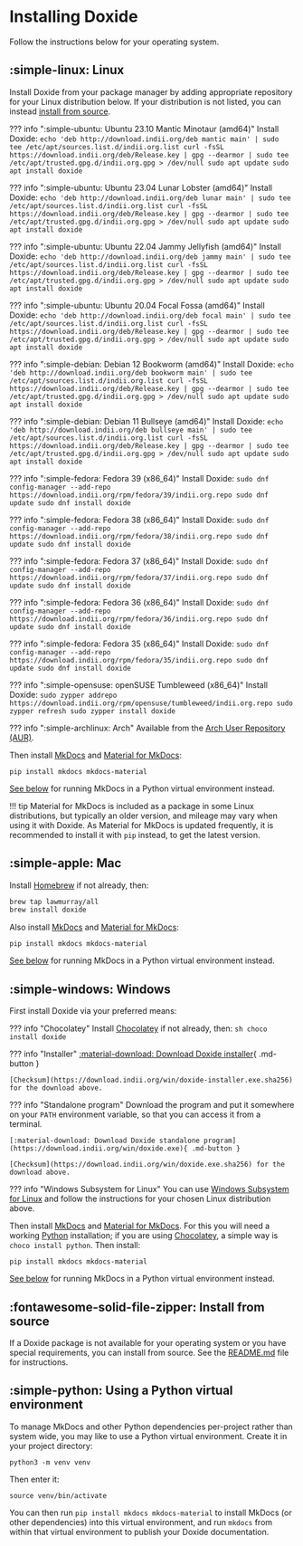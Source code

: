 # Installing Doxide

Follow the instructions below for your operating system.

## :simple-linux: Linux

Install Doxide from your package manager by adding appropriate repository for your Linux distribution below. If your distribution is not listed, you can instead [install from source](#install-from-source).

??? info ":simple-ubuntu: Ubuntu 23.10 Mantic Minotaur (amd64)"
    Install Doxide:
    ```
    echo 'deb http://download.indii.org/deb mantic main' | sudo tee /etc/apt/sources.list.d/indii.org.list
    curl -fsSL https://download.indii.org/deb/Release.key | gpg --dearmor | sudo tee /etc/apt/trusted.gpg.d/indii.org.gpg > /dev/null
    sudo apt update
    sudo apt install doxide
    ```

??? info ":simple-ubuntu: Ubuntu 23.04 Lunar Lobster (amd64)"
    Install Doxide:
    ```
    echo 'deb http://download.indii.org/deb lunar main' | sudo tee /etc/apt/sources.list.d/indii.org.list
    curl -fsSL https://download.indii.org/deb/Release.key | gpg --dearmor | sudo tee /etc/apt/trusted.gpg.d/indii.org.gpg > /dev/null
    sudo apt update
    sudo apt install doxide
    ```

??? info ":simple-ubuntu: Ubuntu 22.04 Jammy Jellyfish (amd64)"
    Install Doxide:
    ```
    echo 'deb http://download.indii.org/deb jammy main' | sudo tee /etc/apt/sources.list.d/indii.org.list
    curl -fsSL https://download.indii.org/deb/Release.key | gpg --dearmor | sudo tee /etc/apt/trusted.gpg.d/indii.org.gpg > /dev/null
    sudo apt update
    sudo apt install doxide
    ```

??? info ":simple-ubuntu: Ubuntu 20.04 Focal Fossa (amd64)"
    Install Doxide:
    ```
    echo 'deb http://download.indii.org/deb focal main' | sudo tee /etc/apt/sources.list.d/indii.org.list
    curl -fsSL https://download.indii.org/deb/Release.key | gpg --dearmor | sudo tee /etc/apt/trusted.gpg.d/indii.org.gpg > /dev/null
    sudo apt update
    sudo apt install doxide
    ```

??? info ":simple-debian: Debian 12 Bookworm (amd64)"
    Install Doxide:
    ```
    echo 'deb http://download.indii.org/deb bookworm main' | sudo tee /etc/apt/sources.list.d/indii.org.list
    curl -fsSL https://download.indii.org/deb/Release.key | gpg --dearmor | sudo tee /etc/apt/trusted.gpg.d/indii.org.gpg > /dev/null
    sudo apt update
    sudo apt install doxide
    ```

??? info ":simple-debian: Debian 11 Bullseye (amd64)"
    Install Doxide:
    ```
    echo 'deb http://download.indii.org/deb bullseye main' | sudo tee /etc/apt/sources.list.d/indii.org.list
    curl -fsSL https://download.indii.org/deb/Release.key | gpg --dearmor | sudo tee /etc/apt/trusted.gpg.d/indii.org.gpg > /dev/null
    sudo apt update
    sudo apt install doxide
    ```

??? info ":simple-fedora: Fedora 39 (x86_64)"
    Install Doxide:
    ```
    sudo dnf config-manager --add-repo https://download.indii.org/rpm/fedora/39/indii.org.repo
    sudo dnf update
    sudo dnf install doxide
    ```

??? info ":simple-fedora: Fedora 38 (x86_64)"
    Install Doxide:
    ```
    sudo dnf config-manager --add-repo https://download.indii.org/rpm/fedora/38/indii.org.repo
    sudo dnf update
    sudo dnf install doxide
    ```

??? info ":simple-fedora: Fedora 37 (x86_64)"
    Install Doxide:
    ```
    sudo dnf config-manager --add-repo https://download.indii.org/rpm/fedora/37/indii.org.repo
    sudo dnf update
    sudo dnf install doxide
    ```

??? info ":simple-fedora: Fedora 36 (x86_64)"
    Install Doxide:
    ```
    sudo dnf config-manager --add-repo https://download.indii.org/rpm/fedora/36/indii.org.repo
    sudo dnf update
    sudo dnf install doxide
    ```

??? info ":simple-fedora: Fedora 35 (x86_64)"
    Install Doxide:
    ```
    sudo dnf config-manager --add-repo https://download.indii.org/rpm/fedora/35/indii.org.repo
    sudo dnf update
    sudo dnf install doxide
    ```

??? info ":simple-opensuse: openSUSE Tumbleweed (x86_64)"
    Install Doxide:
    ```
    sudo zypper addrepo https://download.indii.org/rpm/opensuse/tumbleweed/indii.org.repo
    sudo zypper refresh
    sudo zypper install doxide
    ```

??? info ":simple-archlinux: Arch"
    Available from the [Arch User Repository (AUR)](https://aur.archlinux.org/packages/doxide).

Then install [MkDocs][mkdocs] and [Material for MkDocs][material]:
```
pip install mkdocs mkdocs-material
```
[See below](#using-a-python-virtual-environment) for running MkDocs in a Python virtual environment instead.

!!! tip
    Material for MkDocs is included as a package in some Linux distributions, but typically an older version, and mileage may vary when using it with Doxide. As Material for MkDocs is updated frequently, it is recommended to install it with `pip` instead, to get the latest version.

## :simple-apple: Mac

Install [Homebrew](https://brew.sh) if not already, then:
```sh
brew tap lawmurray/all
brew install doxide
```
Also install [MkDocs][mkdocs] and [Material for MkDocs][material]:
```
pip install mkdocs mkdocs-material
```
[See below](#using-a-python-virtual-environment) for running MkDocs in a Python virtual environment instead.

## :simple-windows: Windows

First install Doxide via your preferred means:

??? info "Chocolatey"
    Install [Chocolatey](https://chocolatey.org) if not already, then:
    ```sh
    choco install doxide
    ```
    
??? info "Installer"
    [:material-download: Download Doxide installer](https://download.indii.org/win/doxide-installer.exe){ .md-button }

    [Checksum](https://download.indii.org/win/doxide-installer.exe.sha256) for the download above.

??? info "Standalone program"
    Download the program and put it somewhere on your `PATH` environment variable, so that you can access it from a terminal.

    [:material-download: Download Doxide standalone program](https://download.indii.org/win/doxide.exe){ .md-button }

    [Checksum](https://download.indii.org/win/doxide.exe.sha256) for the download above.

??? info "Windows Subsystem for Linux"
    You can use [Windows Subsystem for Linux](https://learn.microsoft.com/en-us/windows/wsl/install) and follow the instructions for your chosen Linux distribution above.

Then install [MkDocs][mkdocs] and [Material for MkDocs][material]. For this you will need a working [Python](https://python.org) installation; if you are using [Chocolatey](https://chocolatey.org), a simple way is `choco install python`. Then install:
```
pip install mkdocs mkdocs-material
```
[See below](#using-a-python-virtual-environment) for running MkDocs in a Python virtual environment instead.

## :fontawesome-solid-file-zipper: Install from source

If a Doxide package is not available for your operating system or you have special requirements, you can install from source. See the [README.md](https://github.com/lawmurray/doxide) file for instructions.

[mkdocs]: https://www.mkdocs.org
[material]: https://squidfunk.github.io/mkdocs-material/

## :simple-python: Using a Python virtual environment

To manage MkDocs and other Python dependencies per-project rather than system wide, you may like to use a Python virtual environment. Create it in your project directory:
```
python3 -m venv venv
```
Then enter it:
```
source venv/bin/activate
```
You can then run  `pip install mkdocs mkdocs-material` to install MkDocs (or other dependencies) into this virtual environment, and run `mkdocs` from within that virtual environment to publish your Doxide documentation.
